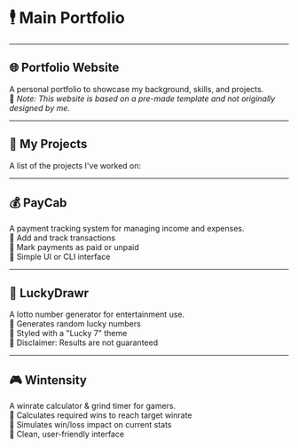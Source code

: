 # 🕴️ Main Portfolio

---
## 🌐 Portfolio Website
A personal portfolio to showcase my background, skills, and projects.  
🔸 *Note: This website is based on a pre-made template and not originally designed by me.*

---
## 📁 My Projects
A list of the projects I've worked on:

---

## 💰 PayCab
A payment tracking system for managing income and expenses.  
🔹 Add and track transactions  
🔹 Mark payments as paid or unpaid  
🔹 Simple UI or CLI interface

---

## 🎰 LuckyDrawr
A lotto number generator for entertainment use.  
🔹 Generates random lucky numbers  
🔹 Styled with a "Lucky 7" theme  
🔹 Disclaimer: Results are not guaranteed

---

## 🎮 Wintensity
A winrate calculator & grind timer for gamers.  
🔹 Calculates required wins to reach target winrate  
🔹 Simulates win/loss impact on current stats  
🔹 Clean, user-friendly interface
